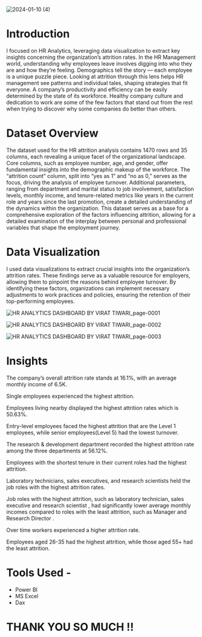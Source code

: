 ![2024-01-10 (4)](https://github.com/Virat-Tiwari/HR-Data-Analytics-Project/assets/66154941/95c9169c-f7bf-4691-a781-610a344607ba)

# Introduction

I focused on HR Analytics, leveraging data visualization to extract key insights concerning the organization’s attrition rates.
In the HR Management world, understanding why employees leave involves digging into who they are and how they’re feeling. Demographics tell the story — each employee is a unique puzzle piece. Looking at attrition through this lens helps HR management see patterns and individual tales, shaping strategies that fit everyone.
A company’s productivity and efficiency can be easily determined by the state of its workforce. Healthy company culture and dedication to work are some of the few factors that stand out from the rest when trying to discover why some companies do better than others.

# Dataset Overview

The dataset used for the HR attrition analysis contains 1470 rows and 35 columns, each revealing a unique facet of the organizational landscape. Core columns, such as employee number, age, and gender, offer fundamental insights into the demographic makeup of the workforce. The “attrition count” column, split into “yes as 1” and “no as 0,” serves as the focus, driving the analysis of employee turnover. Additional parameters, ranging from department and marital status to job involvement, satisfaction levels, monthly income, and tenure-related metrics like years in the current role and years since the last promotion, create a detailed understanding of the dynamics within the organization. This dataset serves as a base for a comprehensive exploration of the factors influencing attrition, allowing for a detailed examination of the interplay between personal and professional variables that shape the employment journey.

# Data Visualization

I used data visualizations to extract crucial insights into the organization’s attrition rates. These findings serve as a valuable resource for employers, allowing them to pinpoint the reasons behind employee turnover. By identifying these factors, organizations can implement necessary adjustments to work practices and policies, ensuring the retention of their top-performing employees.

![HR ANALYTICS DASHBOARD BY VIRAT TIWARI_page-0001](https://github.com/Virat-Tiwari/HR-Data-Analytics-Project/assets/66154941/27e39918-75c5-4629-a815-46973cf2bc2a)



![HR ANALYTICS DASHBOARD BY VIRAT TIWARI_page-0002](https://github.com/Virat-Tiwari/HR-Data-Analytics-Project/assets/66154941/7ef36899-b439-49c3-b37d-f5fd6c7ea0cc)


![HR ANALYTICS DASHBOARD BY VIRAT TIWARI_page-0003](https://github.com/Virat-Tiwari/HR-Data-Analytics-Project/assets/66154941/e57230c6-e26e-47f4-a0c7-25dde47a1d5b)


# Insights

The company’s overall attrition rate stands at 16.1%, with an average monthly income of 6.5K.

Single employees experienced the highest attrition.

Employees living nearby displayed the highest attrition rates which is 50.63%.

Entry-level employees faced the highest attrition that are the Level 1 employees, while senior employees(Level 5) had the lowest turnover.

The research & development department recorded the highest attrition rate among the three departments at 56.12%.

Employees with the shortest tenure in their current roles had the highest attrition.

Laboratory technicians, sales executives, and research scientists held the job roles with the highest attrition rates.

Job roles with the highest attrition, such as laboratory technician, sales executive and research scientist , had significantly lower average monthly incomes compared to roles with the least attrition, such as Manager and Research Director .

Over time workers experienced a higher attrition rate.

Employees aged 26-35 had the highest attrition, while those aged 55+ had the least attrition.

# Tools Used -

- Power BI
- MS Excel
- Dax

# THANK YOU SO MUCH !!
